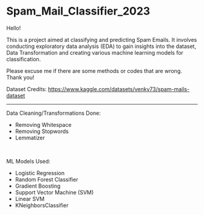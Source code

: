 # Spam_Mail_Classifier_2023
Hello! 

This is a project aimed at classifying and predicting Spam Emails. It involves conducting exploratory data analysis (EDA) to gain insights into the dataset, Data Transformation and creating various machine learning models for classification.

Please excuse me if there are some methods or codes that are wrong. Thank you!

Dataset Credits: https://www.kaggle.com/datasets/venky73/spam-mails-dataset

---

Data Cleaning/Transformations Done:
- Removing Whitespace
- Removing Stopwords
- Lemmatizer

<br>

ML Models Used:
- Logistic Regression
- Random Forest Classifier
- Gradient Boosting
- Support Vector Machine (SVM)
- Linear SVM
- KNeighborsClassifier
